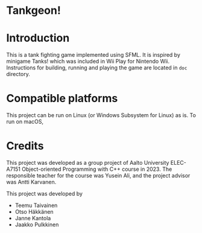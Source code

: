 # Tankgeon!

# Introduction
This is a tank fighting game implemented using SFML. It is inspired by minigame Tanks! which was included in Wii Play for Nintendo Wii. Instructions for building, running and playing the game are located in `doc` directory.

# Compatible platforms
This project can be run on Linux (or Windows Subsystem for Linux) as is. To run on macOS, 

# Credits
This project was developed as a group project of Aalto University ELEC-A7151 Object-oriented Programming with C++ course in 2023. The responsible teacher for the course was Yusein Ali, and the project advisor was Antti Karvanen.

This project was developed by
- Teemu Taivainen
- Otso Häkkänen
- Janne Kantola
- Jaakko Pulkkinen

